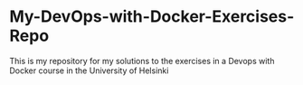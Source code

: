 # My-DevOps-with-Docker-Exercises-Repo
This is my repository for my solutions to the exercises in a Devops with Docker course in the University of Helsinki 
